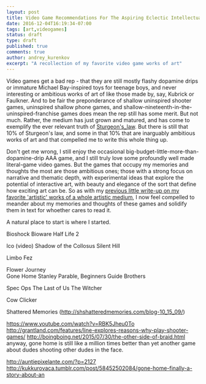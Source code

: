 ```yaml
---
layout: post
title: Video Game Recommendations For The Aspiring Eclectic Intellectual
date: 2016-12-04T16:19:34-07:00
tags: [art,videogames]
status: draft
type: draft
published: true
comments: true
author: andrey_kurenkov
excerpt: "A recollection of my favorite video game works of art"
---
```

Video games get a bad rep - that they are still mostly flashy dopamine drips or immature Michael Bay-inspired toys for teenage boys, and never interesting or ambitious works of art of like those made by, say, Kubrick or Faulkner. 
And to be fair the preponderance of shallow uninspired shooter games, uninspired shallow phone games, and shallow-nineteenth-in-the-uninspired-franchise games does mean the rep still has some merit. 
But not much. 
Rather, the medium has just grown and matured, and has come to exemplify the ever relevant truth of [Sturgeon's_law](https://en.wikipedia.org/wiki/Sturgeon's_law). 
But there is still that 10% of Sturgeon's law, and some in that 10% that are inarguably ambitious works of art and that compelled me to write this whole thing up.

Don't get me wrong, I still enjoy the occasional big-budget-little-more-than-dopamine-drip AAA game, and I still truly love some profoundly well made literal-game video games. 
But the games that occupy my memories and thoughts the most are those ambitious ones; 
those with a strong focus on narrative and thematic depth, with experimental ideas that explore the potential of interactive art, with beauty and elegance of the sort that define how exciting art can be.
So as with my [previous little write-up on my favorite 'artistic' works of a whole artistic medium](/writing/movie-recommendations-for-the-aspiring-eclectic-intellectual/), I now feel compelled to meander about my memories and thoughts of these games and solidify them in text for whoether cares to read it.

A natural place to start is where I started.

Bioshock 
Bioware 
Half Life 2 
 
Ico (video) 
Shadow of the Collosus 
Silent Hill 

Limbo 
Fez 

Flower 
Journey  
Gone Home 
Stanley Parable, Beginners Guide 
Brothers  
 
Spec Ops 
The Last of Us 
The Witcher 
 
Cow Clicker 
 
 
Shattered Memories (http://shshatteredmemories.com/blog-10_15_09/) 
 
 
https://www.youtube.com/watch?v=RBK5Jheu0To 
http://grantland.com/features/line-explores-reasons-why-play-shooter-games/ 
http://boingboing.net/2015/07/30/the-other-side-of-braid.html 
anyway, gone home is still like a million times better than yet another game about dudes shooting other dudes in the face. 
 
http://auntiepixelante.com/?p=2127 
http://kukkurovaca.tumblr.com/post/58452502084/gone-home-finally-a-story-about-an 
